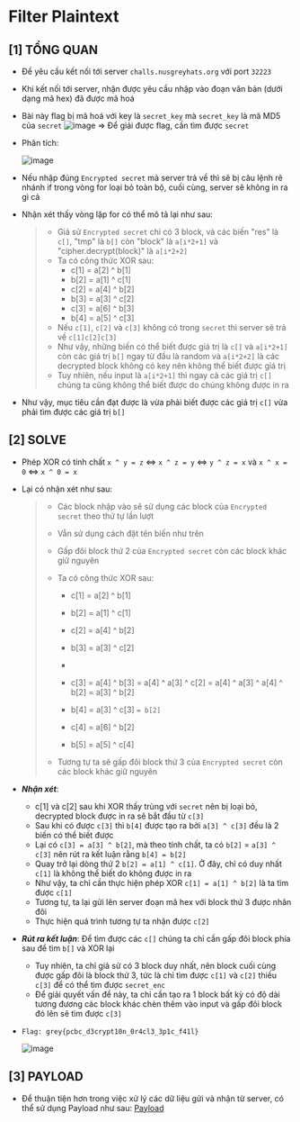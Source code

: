 # Filter Plaintext

## [1] TỔNG QUAN
- Đề yêu cầu kết nối tới server `challs.nusgreyhats.org` với port `32223`
- Khi kết nối tới server, nhận được yêu cầu nhập vào đoạn văn bản (dưới dạng mã hex) đã được mã hoá
- Bài này flag bị mã hoá với key là `secret_key` mà `secret_key` là mã MD5 của `secret`
  ![image](https://github.com/ngwinis/CTF_WRITEUPS/assets/127127056/69bb8f47-51d5-4f49-a0ff-f091953a4ea1)
  => Để giải được flag, cần tìm được `secret`
- Phân tích:

  ![image](https://github.com/ngwinis/CTF_WRITEUPS/assets/127127056/81eabe16-7722-4559-b62b-2b91b0d31453)
- Nếu nhập đúng `Encrypted secret` mà server trả về thì sẽ bị câu lệnh rẽ nhánh if trong vòng for loại bỏ toàn bộ, cuối cùng, server sẽ không in ra gì cả
- Nhận xét thấy vòng lặp for có thể mô tả lại như sau:
  > * Giả sử `Encrypted secret` chỉ có 3 block, và các biến "res" là `c[]`, "tmp" là `b[]` còn "block" là `a[i*2+1]` và "cipher.decrypt(block)" là `a[i*2+2]`
  > * Ta có công thức XOR sau:
  >   * c[1] = a[2] ^ b[1]
  >   * b[2] = a[1] ^ c[1]
  >   * c[2] = a[4] ^ b[2]
  >   * b[3] = a[3] ^ c[2]
  >   * c[3] = a[6] ^ b[3]
  >   * b[4] = a[5] ^ c[3]
  > * Nếu `c[1]`, `c[2]` và `c[3]` không có trong `secret` thì server sẽ trả về `c[1]c[2]c[3]`
  > * Như vậy, những biến có thể biết được giá trị là `c[]` và `a[i*2+1]` còn các giá trị `b[]` ngay từ đầu là random và `a[i*2+2]` là các decrypted block không có key nên không thể biết được giá trị
  > * Tuy nhiên, nếu input là `a[i*2+1]` thì ngay cả các giá trị `c[]` chúng ta cũng không thể biết được do chúng không được in ra
- Như vậy, mục tiêu cần đạt được là vừa phải biết được các giá trị `c[]` vừa phải tìm được các giá trị `b[]`
## [2] SOLVE
- Phép XOR có tính chất `x ^ y = z` <=> `x ^ z = y` <=> `y ^ z = x` và `x ^ x = 0` <=> `x ^ 0 = x`
- Lại có nhận xét như sau:
  > * Các block nhập vào sẽ sử dụng các block của `Encrypted secret` theo thứ tự lần lượt
  > * Vẫn sử dụng cách đặt tên biến như trên
  > * Gấp đôi block thứ 2 của `Encrypted secret` còn các block khác giữ nguyên
  > * Ta có công thức XOR sau:
  >   * c[1] = a[2] ^ b[1]
  >   * b[2] = a[1] ^ c[1] 
  >   * c[2] = a[4] ^ b[2]
  >   * b[3] = a[3] ^ c[2]
  >  
  >   *
  >   * c[3] = a[4] ^ b[3] = a[4] ^ a[3] ^ c[2] = a[4] ^ a[3] ^ a[4] ^ b[2] = a[3] ^ b[2]
  >   * b[4] = a[3] ^ c[3] `= b[2]`
  >   * c[4] = a[6] ^ b[2]
  >   * b[5] = a[5] ^ c[4]
  >
  > * Tương tự ta sẽ gấp đôi block thứ 3 của `Encrypted secret` còn các block khác giữ nguyên

- ***Nhận xét***:
  * c[1] và c[2] sau khi XOR thấy trùng với `secret` nên bị loại bỏ, decrypted block được in ra sẽ bắt đầu từ `c[3]`
  * Sau khi có được `c[3]` thì `b[4]` được tạo ra bởi `a[3] ^ c[3]` đều là 2 biến có thể biết được
  * Lại có `c[3] = a[3] ^ b[2]`, mà theo tính chất, ta có `b[2]` = `a[3] ^ c[3]` nên rút ra kết luận rằng `b[4] = b[2]`
  * Quay trở lại dòng thứ 2 `b[2] = a[1] ^ c[1]`. Ở đây, chỉ có duy nhất `c[1]` là không thể biết do không được in ra
  * Như vậy, ta chỉ cần thực hiện phép XOR `c[1] = a[1] ^ b[2]` là ta tìm được `c[1]`
  * Tương tự, ta lại gửi lên server đoạn mã hex với block thứ 3 được nhân đôi
  * Thực hiện quá trình tương tự ta nhận được `c[2]`

- ***Rút ra kết luận***: Để tìm được các `c[]` chúng ta chỉ cần gấp đôi block phía sau để tìm `b[]` và XOR lại
  * Tuy nhiên, ta chỉ giả sử có 3 block duy nhất, nên block cuối cùng được gấp đôi là block thứ 3, tức là chỉ tìm được `c[1]` và `c[2]` thiếu `c[3]` để có thể tìm được `secret_enc`
  * Để giải quyết vấn đề này, ta chỉ cần tạo ra 1 block bất kỳ có độ dài tương đương các block khác chèn thêm vào input và gấp đôi block đó lên sẽ tìm được `c[3]`

- `Flag: grey{pcbc_d3crypt10n_0r4cl3_3p1c_f41l}`
  
  ![image](https://github.com/ngwinis/CTF_WRITEUPS/assets/127127056/32e2de6f-8d18-4ff4-9a72-07576509870e)

## [3] PAYLOAD
  - Để thuận tiện hơn trong việc xử lý các dữ liệu gửi và nhận từ server, có thể sử dụng Payload như sau:
  [Payload](distribution/decrypt.py)
